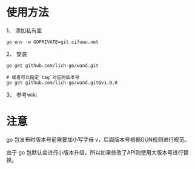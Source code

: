 # 使用方法

1、 添加私有库
```shell script
go env -w GOPRIVATE=git.cifuwu.net
```

2、 安装
```shell script
go get github.com/lich-go/wand.git

# 或者可以指定`tag`对应的版本号
go get github.com/lich-go/wand.git@v1.0.0
```
3、 参考wiki

# 注意
go 包发布时版本号前需要加小写字母 v，后面版本号根据GUN规则进行规范。

由于 go 包默认会进行小版本升级，所以如果修改了API则使用大版本号进行替换。